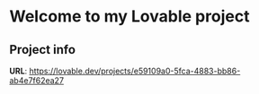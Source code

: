 # Welcome to my Lovable project

## Project info

**URL**: https://lovable.dev/projects/e59109a0-5fca-4883-bb86-ab4e7f62ea27


